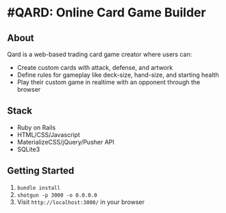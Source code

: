 #QARD: Online Card Game Builder
=============

## About
Qard is a web-based trading card game creator where users can:
 - Create custom cards with attack, defense, and artwork
 - Define rules for gameplay like deck-size, hand-size, and starting health
 - Play their custom game in realtime with an opponent through the browser

## Stack
 - Ruby on Rails
 - HTML/CSS/Javascript
 - MaterializeCSS/jQuery/Pusher API
 - SQLite3
  
## Getting Started

1. `bundle install`
2. `shotgun -p 3000 -o 0.0.0.0`
3. Visit `http://localhost:3000/` in your browser
